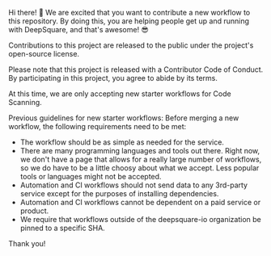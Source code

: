 Hi there! 👋 We are excited that you want to contribute a new workflow to this repository. By doing this, you are helping people get up and running with DeepSquare, and that's awesome! 😎

Contributions to this project are released to the public under the project's open-source license.

Please note that this project is released with a Contributor Code of Conduct. By participating in this project, you agree to abide by its terms.

At this time, we are only accepting new starter workflows for Code Scanning.

Previous guidelines for new starter workflows:
Before merging a new workflow, the following requirements need to be met:

- The workflow should be as simple as needed for the service.
- There are many programming languages and tools out there. Right now, we don't have a page that allows for a really large number of workflows, so we do have to be a little choosy about what we accept. Less popular tools or languages might not be accepted.
- Automation and CI workflows should not send data to any 3rd-party service except for the purposes of installing dependencies.
- Automation and CI workflows cannot be dependent on a paid service or product.
- We require that workflows outside of the deepsquare-io organization be pinned to a specific SHA.

Thank you!

